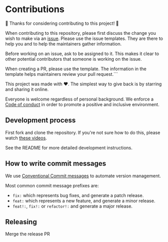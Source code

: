 # Contributions

🎉 Thanks for considering contributing to this project! 🎉

When contributing to this repository, please first discuss the change you wish to make via an
[issue](https://github.com/netlify/remix-compute/issues/new/choose). Please use the issue templates. They are there to
help you and to help the maintainers gather information.

Before working on an issue, ask to be assigned to it. This makes it clear to other potential contributors that someone
is working on the issue.

When creating a PR, please use the template. The information in the template helps maintainers review your pull
request.```

This project was made with ❤️. The simplest way to give back is by starring and sharing it online.

Everyone is welcome regardless of personal background. We enforce a [Code of conduct](CODE_OF_CONDUCT.md) in order to
promote a positive and inclusive environment.

## Development process

First fork and clone the repository. If you're not sure how to do this, please watch
[these videos](https://egghead.io/courses/how-to-contribute-to-an-open-source-project-on-github).

See the README for more detailed development instructions.

## How to write commit messages

We use [Conventional Commit messages](https://www.conventionalcommits.org/) to automate version management.

Most common commit message prefixes are:

- `fix:` which represents bug fixes, and generate a patch release.
- `feat:` which represents a new feature, and generate a minor release.
- `feat!:`, `fix!:` or `refactor!:` and generate a major release.

## Releasing

Merge the release PR
